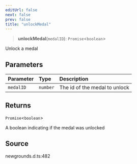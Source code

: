 ```yaml
---
editUrl: false
next: false
prev: false
title: "unlockMedal"
---
```


> **unlockMedal**(`medalID`): `Promise`\<`boolean`\>

Unlock a medal

## Parameters

| Parameter | Type | Description |
| :------ | :------ | :------ |
| `medalID` | `number` | The id of the medal to unlock |

## Returns

`Promise`\<`boolean`\>

A boolean indicating if the medal was unlocked

## Source

newgrounds.d.ts:482
